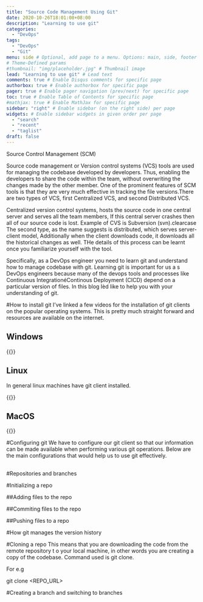 ```yaml
---
title: "Source Code Management Using Git"
date: 2020-10-26T18:01:08+08:00
description: "Learning to use git"
categories:
  - "DevOps"
tags:
  - "DevOps"
  - "Git"
menu: side # Optional, add page to a menu. Options: main, side, footer
# Theme-Defined params
#thumbnail: "img/placeholder.jpg" # Thumbnail image
lead: "Learning to use git" # Lead text
comments: true # Enable Disqus comments for specific page
authorbox: true # Enable authorbox for specific page
pager: true # Enable pager navigation (prev/next) for specific page
toc: true # Enable Table of Contents for specific page
#mathjax: true # Enable MathJax for specific page
sidebar: "right" # Enable sidebar (on the right side) per page
widgets: # Enable sidebar widgets in given order per page
  - "search"
  - "recent"
  - "taglist"
draft: false
---
```


Source Control Management (SCM)

Source code management or Version control systems (VCS)  tools are used for managing the codebase developed by developers. Thus, enabling the developers to share the code within the team, without overwriting the changes made by the other member. One of the prominent features of SCM tools is that they are very much effective in tracking the file versions.There are two types of VCS, first Centralized VCS, and second Distributed VCS. 

Centralized version control systems, hosts the source code in one central server and serves all the team members, If this central server crashes then all of our source code is lost. Example of CVS is Subversion (svn).clearcase The second type, as the name suggests is distributed, which serves server-client model, Additionally when the client downloads code, it downloads all the historical changes as well. THe details of this process can be learnt once you familiarize yourself with the tool. 

Specifically, as a DevOps engineer you need to learn git and understand how to manage codebase with git. Learning git is important for us a s DevOps engineers because many of the devops tools and processes like Continuous IntegrationéContinous Deployment (CICD) depend on a particular version of files. In this blog Ièd like to help you with your understanding of git. 

#How to install git
I’ve linked a few videos for the installation of git clients on the popular operating systems. This is pretty much straight forward and resources are available on the internet.
 
## Windows 

{{<youtube nbFwejIsHlY>}}


## Linux
In general linux machines have git client installed. 

{{<youtube gdgravCh_Bw>}}


## MacOS 

{{<youtube PSULlxUk744>}}


#Configuring git
We have to configure our git client so that our information can be made available when performing various git operations. Below are the main configurations that would help us to use git effectively. 

##

#Repositories and branches


#Initializing a repo

##Adding files to the repo

##Commiting files to the repo

##Pushing files to a repo

#How git manages the version history

#Cloning a repo
This means that you are downloading the code from the remote repository t o your local machine, in other  words you are creating a copy of the codebase.
Command used is git clone. 

For e.g 

git clone <REPO_URL>



#Creating a branch and switching to branches 


